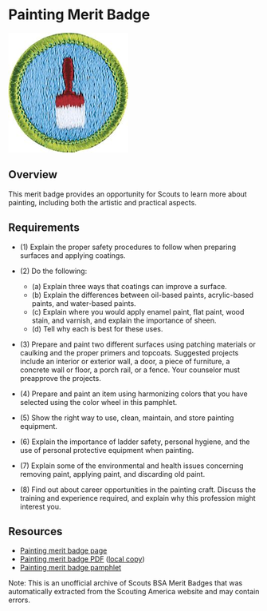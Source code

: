 

# Painting Merit Badge

![Painting Merit Badge](images/painting-merit-badge.jpg)

## Overview



This merit badge provides an opportunity for Scouts to learn more about painting, including both the artistic and practical aspects.

## Requirements

* (1) Explain the proper safety procedures to follow when preparing surfaces and applying coatings.
* (2) Do the following:
    * (a) Explain three ways that coatings can improve a surface.
    * (b) Explain the differences between oil-based paints, acrylic-based paints, and water-based paints.
    * (c) Explain where you would apply enamel paint, flat paint, wood stain, and varnish, and explain the importance of sheen.
    * (d) Tell why each is best for these uses.


* (3) Prepare and paint two different surfaces using patching materials or caulking and the proper primers and topcoats. Suggested projects include an interior or exterior wall, a door, a piece of furniture, a concrete wall or floor, a porch rail, or a fence. Your counselor must preapprove the projects.
* (4) Prepare and paint an item using harmonizing colors that you have selected using the color wheel in this pamphlet.
* (5) Show the right way to use, clean, maintain, and store painting equipment.
* (6) Explain the importance of ladder safety, personal hygiene, and the use of personal protective equipment when painting.
* (7) Explain some of the environmental and health issues concerning removing paint, applying paint, and discarding old paint.
* (8) Find out about career opportunities in the painting craft. Discuss the training and experience required, and explain why this profession might interest you.


## Resources

- [Painting merit badge page](https://www.scouting.org/merit-badges/painting/)
- [Painting merit badge PDF](https://filestore.scouting.org/filestore/Merit_Badge_ReqandRes/Painting.pdf) ([local copy](files/painting-merit-badge.pdf))
- [Painting merit badge pamphlet](None)

Note: This is an unofficial archive of Scouts BSA Merit Badges that was automatically extracted from the Scouting America website and may contain errors.